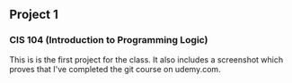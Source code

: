 ## Project 1
### CIS 104 (Introduction to Programming Logic)

This is is the first project for the class. It also includes a screenshot which proves that I've completed the git course on udemy.com.
